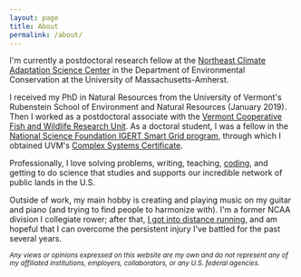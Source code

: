 ```yaml
---
layout: page
title: About
permalink: /about/
---
```


I'm currently a postdoctoral research fellow at the [Northeast Climate Adaptation Science Center](https://necsc.umass.edu/) in the Department of Environmental Conservation at the University of Massachusetts-Amherst.

I received my PhD in Natural Resources from the University of Vermont's Rubenstein School of Environment and Natural Resources (January 2019). Then I worked as a postdoctoral associate with the [Vermont Cooperative Fish and Wildlife Research Unit](https://www.coopunits.org/Vermont/). As a doctoral student, I was a fellow in the [National Science Foundation IGERT Smart Grid program](http://www.igert.org/projects/281.html), through which I obtained UVM's [Complex Systems Certificate](https://vermontcomplexsystems.org/education/certificate/). 

Professionally, I love solving problems, writing, teaching, [coding](https://github.com/cbalantic/), and getting to do science that studies and supports our incredible network of public lands in the U.S.

Outside of work, my main hobby is creating and playing music on my guitar and piano (and trying to find people to harmonize with). I'm a former NCAA division I collegiate rower; after that, [I got into distance running](https://www.athlinks.com/athletes/67626184/statistics), and am hopeful that I can overcome the persistent injury I've battled for the past several years.

<sub> *Any views or opinions expressed on this website are my own and do not represent any of my affiliated institutions, employers, collaborators, or any U.S. federal agencies.* </sub>
